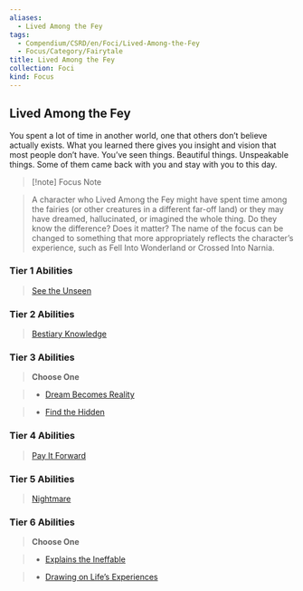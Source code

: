 ```yaml
---
aliases:
  - Lived Among the Fey
tags:
  - Compendium/CSRD/en/Foci/Lived-Among-the-Fey
  - Focus/Category/Fairytale
title: Lived Among the Fey
collection: Foci
kind: Focus
---
```

## Lived Among the Fey  
You spent a lot of time in another world, one that others don’t believe actually exists. What you learned there gives you insight and vision that most people don’t have. You’ve seen things. Beautiful things. Unspeakable things. Some of them came back with you and stay with you to this day.  
  
>[!note] Focus Note  
>A character who Lived Among the Fey might have spent time among the fairies (or other creatures in a different far-off land) or they may have dreamed, hallucinated, or imagined the whole thing. Do they know the difference? Does it matter? The name of the focus can be changed to something that more appropriately reflects the character’s experience, such as Fell Into Wonderland or Crossed Into Narnia.  
  
### Tier 1 Abilities    
> [See the Unseen](See-the-Unseen.md)    
  
### Tier 2 Abilities    
> [Bestiary Knowledge](Bestiary-Knowledge.md)    
  
  
### Tier 3 Abilities    
> **Choose One**    
>- [Dream Becomes Reality](Dream-Becomes-Reality.md)    
>- [Find the Hidden](Find-the-Hidden.md)    
  
  
### Tier 4 Abilities    
> [Pay It Forward](Pay-It-Forward.md)    
  
  
### Tier 5 Abilities    
> [Nightmare](Nightmare.md)    
  
  
### Tier 6 Abilities    
> **Choose One**    
>- [Explains the Ineffable](Explains-the-Ineffable.md)    
>- [Drawing on Life’s Experiences](Drawing%20on%20Life%E2%80%99s%20Experiences.md)